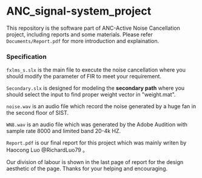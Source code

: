 # ANC_signal-system_project
This repository is the software part of ANC-Active Noise Cancellation project, including reports and some materials. Please refer `Documents/Report.pdf` for more introduction and explaination.

### Specification
`fxlms_s.slx` is the main file to execute the noise cancellation where you should modify the parameter of FIR to meet your requirement.

`Secondary.slx` is designed for modeling the **secondary path** where you should select the input to find proper weight vector in "weight.mat".

`noise.wav` is an audio file which record the noise generated by a huge fan in the second floor of SIST.

`WN8.wav` is an audio file which was generated by the Adobe Audition with sample rate 8000 and limited band 20-4k HZ.

`Report.pdf` is our final report for this project which was mainly writen by Haocong Luo @RichardLuo79 。

Our division of labour is shown in the last page of report for the design aesthetic of the page.
Thanks for your helping and encouraging.
